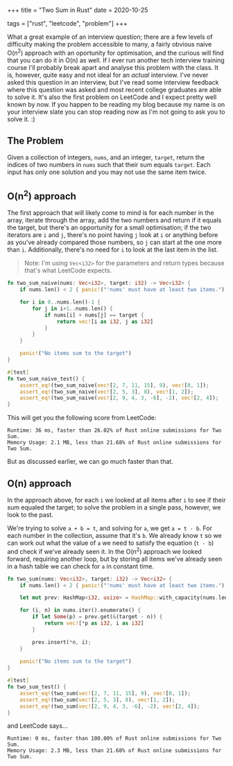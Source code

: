 +++
title = "Two Sum in Rust"
date = 2020-10-25

tags = ["rust", "leetcode", "problem"]
+++

What a great example of an interview question; there are a few levels of difficulty making the problem accessible to many, a fairly obvious naive O(n<sup>2</sup>) approach with an oportunity for optimisation, and the curious will find that you can do it in O(n) as well. If I ever run another tech interview training course I'll probably break apart and analyse this problem with the class. It is, however, quite easy and not ideal for an _actual_ interview. I've never asked this question in an interview, but I've read some interview feedback where this question was asked and most recent college graduates are able to solve it. It's also the first problem on LeetCode and I expect pretty well known by now. If you happen to be reading my blog because my name is on your interview slate you can stop reading now as I'm not going to ask you to solve it. :)

## The Problem

Given a collection of integers, `nums`, and an integer, `target`, return the indices of two numbers in `nums` such that their sum equals `target`. Each input has only one solution and you may not use the same item twice.

## O(n<sup>2</sup>) approach

The first approach that will likely come to mind is for each number in the array, iterate through the array, add the two numbers and return if it equals the target, but there's an opportunity for a small optimisation; if the two iterators are `i` and `j`, there's no point having `j` look at `i` or anything before as you've already compared those numbers, so `j` can start at the one more than `i`. Additionally, there's no need for `i` to look at the last item in the list.

> Note: I'm using `Vec<i32>` for the parameters and return types because that's what LeetCode expects.

```rust
fn two_sum_naive(nums: Vec<i32>, target: i32) -> Vec<i32> {
    if nums.len() < 2 { panic!("'nums' must have at least two items.") };

    for i in 0..nums.len()-1 {
        for j in i+1..nums.len() {
            if nums[i] + nums[j] == target {
                return vec![i as i32, j as i32]
            }
        }
    }

    panic!("No items sum to the target")
}

#[test]
fn two_sum_naive_test() {
    assert_eq!(two_sum_naive(vec![2, 7, 11, 15], 9), vec![0, 1]);
    assert_eq!(two_sum_naive(vec![2, 5, 3], 8), vec![1, 2]);
    assert_eq!(two_sum_naive(vec![2, 9, 4, 3, -6], -2), vec![2, 4]);
}
```

This will get you the following score from LeetCode:

```text
Runtime: 36 ms, faster than 26.02% of Rust online submissions for Two Sum.
Memory Usage: 2.1 MB, less than 21.68% of Rust online submissions for Two Sum.
```

But as discussed earlier, we can go much faster than that.

## O(n) approach

In the approach above, for each `i` we looked at all items after `i` to see if their sum equaled the target; to solve the problem in a single pass, however, we look to the past.

We're trying to solve `a + b = t`, and solving for `a`, we get `a = t - b`. For each number in the collection, assume that it's `b`. We already know `t` so we can work out what the value of `a` we need to satisfy the equation (`t - b`) and check if we've already seen it. In the O(n<sup>2</sup>) approach we looked forward, requiring another loop, but by storing all items we've already seen in a hash table we can check for `a` in constant time.

```rust
fn two_sum(nums: Vec<i32>, target: i32) -> Vec<i32> {
    if nums.len() < 2 { panic!("'nums' must have at least two items.") };

    let mut prev: HashMap<i32, usize> = HashMap::with_capacity(nums.len());

    for (i, n) in nums.iter().enumerate() {
        if let Some(p) = prev.get(&(target - n)) {
            return vec![*p as i32, i as i32]
        }

        prev.insert(*n, i);
    }
    
    panic!("No items sum to the target")
}

#[test]
fn two_sum_test() {
    assert_eq!(two_sum(vec![2, 7, 11, 15], 9), vec![0, 1]);
    assert_eq!(two_sum(vec![2, 5, 3], 8), vec![1, 2]);
    assert_eq!(two_sum(vec![2, 9, 4, 3, -6], -2), vec![2, 4]);
}
```

and LeetCode says...

```text
Runtime: 0 ms, faster than 100.00% of Rust online submissions for Two Sum.
Memory Usage: 2.3 MB, less than 21.68% of Rust online submissions for Two Sum.
```
